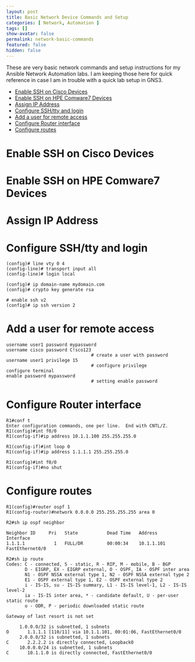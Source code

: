 ```yaml
---
layout: post
title: Basic Network Device Commands and Setup
categories: [ Network, Automation ]
tags: []
show-avatar: false
permalink: network-basic-commands
featured: false
hidden: false
---
```


These are very basic network commands and setup instructions for my Ansible Network Automation labs. I am keeping those here for quick reference in case I am in trouble with a quick lab setup in GNS3.

<!-- TOC -->

- [Enable SSH on Cisco Devices](#enable-ssh-on-cisco-devices)
- [Enable SSH on HPE Comware7 Devices](#enable-ssh-on-hpe-comware7-devices)
- [Assign IP Address](#assign-ip-address)
- [Configure SSH/tty and login](#configure-sshtty-and-login)
- [Add a user for remote access](#add-a-user-for-remote-access)
- [Configure Router interface](#configure-router-interface)
- [Configure routes](#configure-routes)

<!-- /TOC -->

# Enable SSH on Cisco Devices

# Enable SSH on HPE Comware7 Devices

# Assign IP Address

# Configure SSH/tty and login
```
(config)# line vty 0 4
(config-line)# transport input all
(config-line)# login local

(config)# ip domain-name mydomain.com
(config)# crypto key generate rsa

# enable ssh v2
(config)# ip ssh version 2 
```

# Add a user for remote access

```
username user1 password mypassword
username cisco password C!sco123
                                # create a user with password
username user1 privilege 15 
                                # configure privilege     
configure terminal
enable password mypassword
                                # setting enable password                         
```

# Configure Router interface
```
R1#conf t
Enter configuration commands, one per line.  End with CNTL/Z.
R1(config)#int f0/0                           
R1(config-if)#ip address 10.1.1.100 255.255.255.0

R1(config-if)#int loop 0                         
R1(config-if)#ip address 1.1.1.1 255.255.255.0   

R1(config)#int f0/0
R1(config-if)#no shut
```

# Configure routes
```
R1(config)#router ospf 1
R1(config-router)#network 0.0.0.0 255.255.255.255 area 0

R2#sh ip ospf neighbor

Neighbor ID     Pri   State           Dead Time   Address         Interface
1.1.1.1           1   FULL/DR         00:00:34    10.1.1.101      FastEthernet0/0

R2#sh ip route
Codes: C - connected, S - static, R - RIP, M - mobile, B - BGP
       D - EIGRP, EX - EIGRP external, O - OSPF, IA - OSPF inter area 
       N1 - OSPF NSSA external type 1, N2 - OSPF NSSA external type 2
       E1 - OSPF external type 1, E2 - OSPF external type 2
       i - IS-IS, su - IS-IS summary, L1 - IS-IS level-1, L2 - IS-IS level-2
       ia - IS-IS inter area, * - candidate default, U - per-user static route
       o - ODR, P - periodic downloaded static route

Gateway of last resort is not set

     1.0.0.0/32 is subnetted, 1 subnets
O       1.1.1.1 [110/11] via 10.1.1.101, 00:01:06, FastEthernet0/0
     2.0.0.0/32 is subnetted, 1 subnets
C       2.2.2.2 is directly connected, Loopback0
     10.0.0.0/24 is subnetted, 1 subnets
C       10.1.1.0 is directly connected, FastEthernet0/0

```